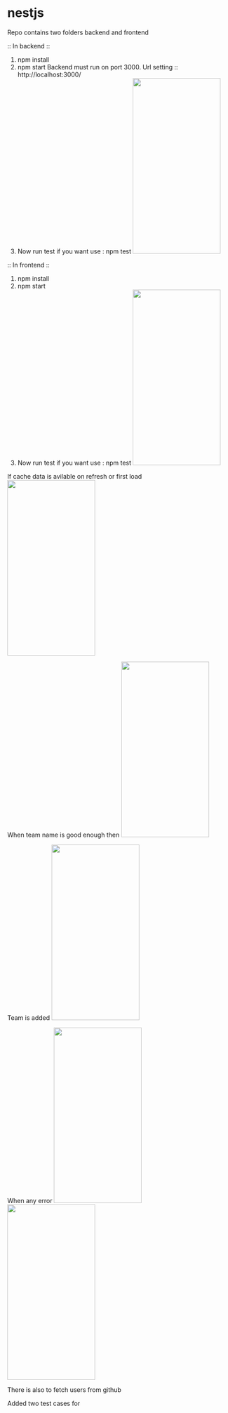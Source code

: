 # nestjs

Repo contains two folders backend and frontend

:: In backend :: 
1) npm install
2) npm start
    Backend must run on port 3000.
    Url setting :: http://localhost:3000/
3) Now run test if you want
    use : npm test
    <img src="https://i.imgur.com/fAmoOpT.png" width="200" height="400" />


:: In frontend ::
1) npm install
2) npm start
3)  Now run test if you want
    use : npm test
    <img src="https://i.imgur.com/N7HB4YT.png" width="200" height="400" />


<p>If cache data is avilable on refresh or first load
<img src="https://i.imgur.com/11g1YZR.png" width="200" height="400" /></p>

<p>When team name is good enough then
<img src="https://i.imgur.com/ChYVWxL.png" width="200" height="400" /></p>

<p>Team is added
<img src="https://i.imgur.com/pBTnSKV.png" width="200" height="400" /></p>

<p>When any error
<img src="https://i.imgur.com/kNHBcZ6.png" width="200" height="400" />
<img src="https://i.imgur.com/eQSexW0.png" width="200" height="400" /></p>

<p>There is also <App/> to fetch users from github</p>
<p>Added two test cases for <App></p>